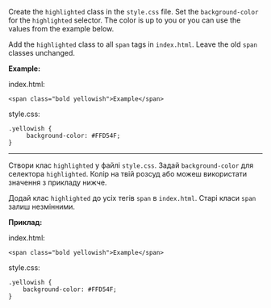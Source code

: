 Create the `highlighted` class in the `style.css` file. Set the `background-color` for the `highlighted` selector. The color is up to you or you can use the values from the example below.

Add the `highlighted` class to all `span` tags in `index.html`. Leave the old `span` classes unchanged.

**Example:**

index.html:
```
<span class="bold yellowish">Example</span>
```
style.css:
```
.yellowish {
     background-color: #FFD54F;
}
```

---

Створи клас `highlighted` у файлі `style.css`. Задай `background-color` для селектора `highlighted`. Колір на твій розсуд або можеш використати значення з прикладу нижче.

Додай клас `highlighted` до усіх тегів `span` в `index.html`. Старі класи `span` залиш незмінними.

**Приклад:**

index.html:
```
<span class="bold yellowish">Example</span>
```
style.css:
```
.yellowish {
    background-color: #FFD54F;
}
```